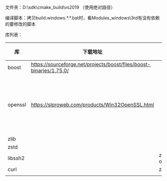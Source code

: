 文件夹：D:\sdk\cmake_build\vs2019  （使用绝对路径）

编译脚本：拷贝build.windows.\*.\*.bat时，看Modules\_windows\3rd有没有依赖的要修改的脚本

库列表：

| 库      | 下载地址                                                     | 依赖          | 拷贝 | 说明                                          |
| ------- | ------------------------------------------------------------ | ------------- | ---- | --------------------------------------------- |
| boost   | https://sourceforge.net/projects/boost/files/boost-binaries/1.75.0/ |               |      |                                               |
| openssl | https://slproweb.com/products/Win32OpenSSL.html              |               |      | 安装的时候不要勾选：‘拷贝dll/bin到系统文件夹’ |
| zlib    |                                                              |               |      |                                               |
| zstd    |                                                              |               |      |                                               |
| libssh2 |                                                              | zlib, openssl |      |                                               |
| curl    |                                                              | zlib,libssh2  |      |                                               |
|         |                                                              |               |      |                                               |



